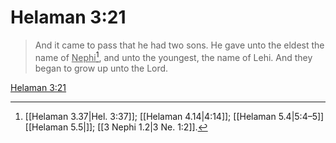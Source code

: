 # Helaman 3:21

> And it came to pass that he had two sons. He gave unto the eldest the name of <u>Nephi</u>[^a], and unto the youngest, the name of Lehi. And they began to grow up unto the Lord.

[Helaman 3:21](https://www.churchofjesuschrist.org/study/scriptures/bofm/hel/3?lang=eng&id=p21#p21)


[^a]: [[Helaman 3.37|Hel. 3:37]]; [[Helaman 4.14|4:14]]; [[Helaman 5.4|5:4–5]][[Helaman 5.5|]]; [[3 Nephi 1.2|3 Ne. 1:2]].  
